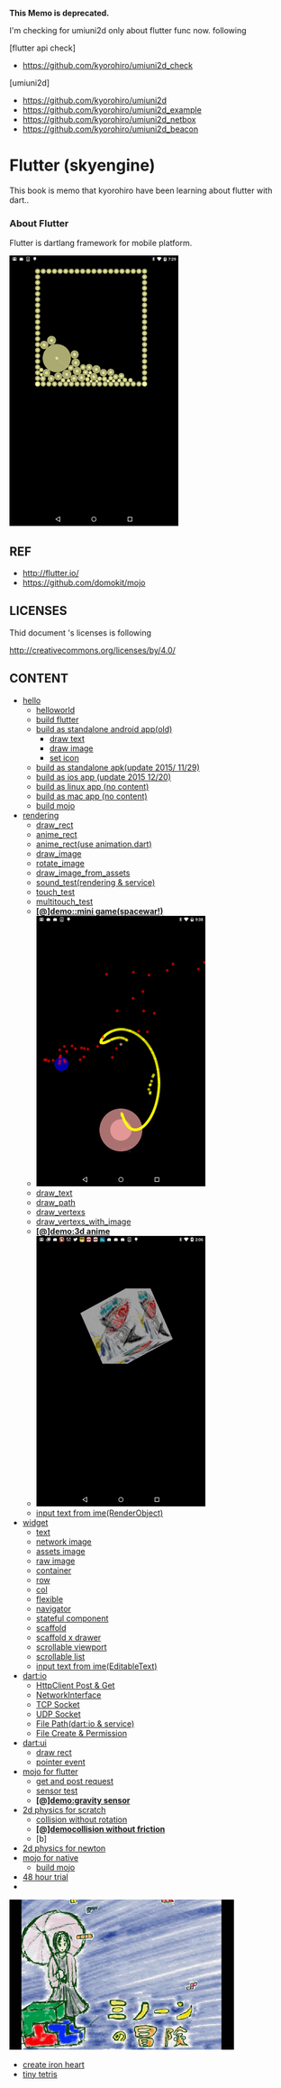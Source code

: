 **This Memo is deprecated.**

I'm checking for umiuni2d only about flutter func now.
following

[flutter api check]
* https://github.com/kyorohiro/umiuni2d_check

[umiuni2d]
* https://github.com/kyorohiro/umiuni2d
* https://github.com/kyorohiro/umiuni2d_example
* https://github.com/kyorohiro/umiuni2d_netbox
* https://github.com/kyorohiro/umiuni2d_beacon


# Flutter (skyengine)

This book is memo that kyorohiro have been learning about flutter with dart.. 

### About Flutter

Flutter is dartlang framework for mobile platform.

![](doc/screen.png)




## REF
* http://flutter.io/
* https://github.com/domokit/mojo

## LICENSES
Thid document 's licenses is following

http://creativecommons.org/licenses/by/4.0/


## CONTENT
* [hello](doc/hello/README.md)
  * [helloworld](hello/doc/README.md)
  * [build flutter](build_flutter/README.md)
  * [build as standalone android app(old)](build_android/README.md)
    * [draw text](test_android/doc/README.md)
    * [draw image](test_android_2/doc/README.md)
    * [set icon](test_android_3/doc/README.md)
  * [build as standalone apk(update 2015/ 11/29)](build_android2/README.md)
  * [build as ios app (update 2015 12/20)](build_ios/README.md)
  * [build as linux app (no content)](build_linux/README.md)
  * [build as mac app (no content)](build_linux/README.md)
  * [build mojo](mojo_na_install/README.md)
* [rendering](doc/rendering/README.md)
  * [draw_rect](draw_rect/doc/README.md)
  * [anime_rect](anime_rect/doc/README.md)
  * [anime_rect(use animation.dart)](anime_rect_1/doc/README.md)
  * [draw_image](draw_image/doc/README.md)
  * [rotate_image](rotate_image/doc/README.md)
  * [draw_image_from_assets](draw_image_from_assets/doc/README.md)
  * [sound_test(rendering & service)](sound_test/doc/README.md)
  * [touch_test](touch_event/doc/README.md)
  * [multitouch_test](multitouch_event/doc/README.md)
  * [**[@]demo::mini game(spacewar!)**](spacewar/doc/README.md)
  * ![](spacewar/doc/screen.png)
  * [draw_text](draw_text/doc/README.md)
  * [draw_path](draw_path/doc/README.md)
  * [draw_vertexs](draw_vertices/doc/README.md)
  * [draw_vertexs_with_image](draw_vertices_1/doc/README.md)
  * [**[@]demo:3d anime**](draw_vertices_demo/doc/README.md)
  * ![](draw_vertices_demo/doc/screen.png)
  * [input text from ime(RenderObject)](edit_text_1/doc/README.md)
* [widget](doc/widgets/README.md)
  * [text](widget_text/doc/README.md)
  * [network image](widget_networkimage/doc/README.md)
  * [assets image](widget_asset_image/doc/README.md)
  * [raw image](widget_rawimage/doc/README.md)
  * [container](widget_container/doc/README.md)
  * [row](widget_row/doc/README.md)
  * [col](widget_col/doc/README.md)
  * [flexible](widget_flexible/doc/README.md)
  * [navigator](widget_navigator/doc/README.md)
  * [stateful component](widget_stateful/doc/README.md)
  * [scaffold](widget_scaffold/doc/README.md)
  * [scaffold x drawer](widget_scaffold_drawer/doc/README.md)
  * [scrollable viewport](widget_scrollableviewport/doc/README.md)
  * [scrollable list](widget_scrollablelist/doc/README.md)
  * [input text from ime(EditableText)](edit_text/doc/README.md)
* [dart:io](doc/dartio/README.md)
  * [HttpClient Post & Get](dartio_test/doc/README.md)
  * [NetworkInterface](dartio_networkinterface/doc/README.md)
  * [TCP Socket](dartio_tcp/doc/README.md)
  * [UDP Socket](dartio_udp/doc/README.md)
  * [File Path(dart:io & service)](dartio_service_path/doc/README.md)
  * [File Create & Permission](dartio_file/doc/README.md)
* [dart:ui](doc/dartui/README.md)
  * [draw rect](dartui_draw/doc/README.md)
  * [pointer event](dartui_event/doc/README.md)
* [mojo for flutter](doc/mojo/README.md)
  * [get and post request](mojo_urlRequest/doc/README.md)
  * [sensor test](mojo_sensor/doc/README.md)
  * [**[@]demo:gravity sensor**](mojo_sensor_demo/doc/README.md)
* [2d physics for scratch](doc/physics2d/README.md)
  * [collision without rotation](ph_2d_boun_no_rot/doc/README.md)
  * [**[@]democollision without friction**](ph_2d_boun_no_friction/doc/README.md)
  * [b]
* [2d physics for newton](doc/physics2d_newton/README.md)
* [mojo for native](doc/mojo_native/README.md)
  * [build mojo](mojo_na_install/README.md)
* [48 hour trial](doc/ch48/README.md)
* 
![](ch48/mino_sample.png)
 * [create iron heart](ch48/example/ironheart/doc/README.md)
 * [tiny tetris](ch48/example/mino/doc/README.md)

